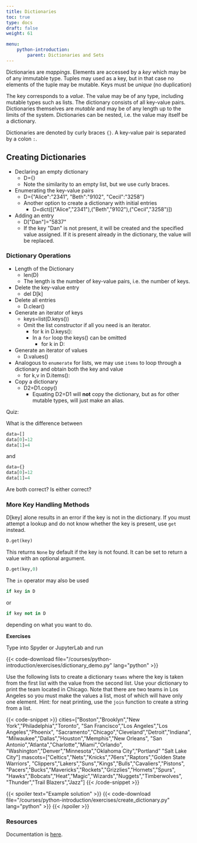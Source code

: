 ```yaml
---
title: Dictionaries
toc: true
type: docs
draft: false
weight: 61

menu:
    python-introduction:
        parent: Dictionaries and Sets
---
```


Dictionaries are _mappings_.  Elements are accessed by a _key_ which may be of any immutable type. Tuples may used as a key, but in that case no elements of the tuple may be mutable.  Keys must be _unique_ (no duplication)

The key corresponds to a _value_.  The value may be of any type, including mutable types such as lists. The dictionary consists of all key-value pairs.  Dictionaries themselves are _mutable_ and may be of any length up to the limits of the system.  Dictionaries can be nested, i.e. the value may itself be a dictionary.

Dictionaries are denoted by curly braces `{}`.  A key-value pair is separated by a colon `:`.

## Creating Dictionaries

* Declaring an empty dictionary
  * D={}
  * Note the similarity to an empty list, but we use curly braces.
* Enumerating the key-value pairs
  * D={\"Alice\":\"2341\", \"Beth\":\"9102\", \"Cecil\":\"3258\"}
  * Another option to create a dictionary with initial entries
    * D=dict([(\"Alice\",\"2341\"),(\"Beth\",\"9102\"),(\"Cecil\",\"3258\")])
* Adding an entry
  * D[\"Dan\"]=\"5837\"
  * If the key \"Dan\" is not present, it will be created and the specified value assigned.  If it is present already in the dictionary, the value will be replaced.

### Dictionary Operations

* Length of the Dictionary
  * len(D)
  * The length is the number of key-value pairs, i.e. the number of keys.
* Delete the key-value entry
  * del D[k]
* Delete all entries
  * D.clear()
* Generate an iterator of keys 
  * keys=list(D.keys())
  * Omit the list constructor if all you need is an iterator.
    * for k in D.keys():
    * In a `for` loop the keys() can be omitted
      * for k in D:
* Generate an iterator of values
  * D.values()
* Analogous to `enumerate` for lists, we may use `items` to loop through a dictionary and obtain both the key and value
  * for k,v in D.items():
* Copy a dictionary
  * D2=D1.copy()
    * Equating D2=D1 will **not** copy the dictionary, but as for other mutable types, will just make an alias.

Quiz:

What is the difference between

```python
data=[]
data[0]=12
data[1]=4
```

and 

```python
data={}
data[0]=12
data[1]=4
```

Are both correct? Is either correct?

### More Key Handling Methods

D[key] alone results in an error if the key is not in the dictionary.  If you must attempt a lookup and do not know whether the key is present, use `get` instead.  

```python
D.get(key)
```

This returns `None` by default if the key is not found.  It can be set to return a value with an optional argument.

```python
D.get(key,0)
```

The `in` operator may also be used 

```python
if key in D
```

or

```python
if key not in D
```

depending on what you want to do.

**Exercises**

Type into Spyder or JupyterLab and run

{{< code-download file="/courses/python-introduction/exercises/dictionary_demo.py" lang="python" >}}

Use the following lists to create a dictionary `teams` where the key is taken from the first list with the value from the second list.  Use your dictionary to print the team located in Chicago.  Note that there are two teams in Los Angeles so you must make the values a list, most of which will have only one element. Hint: for neat printing, use the `join` function to create a string from a list.

{{< code-snippet  >}}
cities=["Boston","Brooklyn","New York","Philadelphia","Toronto",
        "San Francisco","Los Angeles","Los Angeles","Phoenix",
        "Sacramento","Chicago","Cleveland","Detroit","Indiana",
        "Milwaukee","Dallas","Houston","Memphis","New Orleans",
        "San Antonio","Atlanta","Charlotte","Miami","Orlando",
        "Washington","Denver","Minnesota","Oklahoma City","Portland" 
        "Salt Lake City"]
mascots=["Celtics","Nets","Knicks","76ers","Raptors","Golden State Warriors",
         "Clippers","Lakers","Suns","Kings","Bulls","Cavaliers","Pistons",
         "Pacers","Bucks","Mavericks","Rockets","Grizzlies","Hornets","Spurs",
         "Hawks","Bobcats","Heat","Magic","Wizards","Nuggets","Timberwolves",
         "Thunder","Trail Blazers","Jazz"]
{{< /code-snippet >}}

{{< spoiler text="Example solution" >}}
{{< code-download file="/courses/python-introduction/exercises/create_dictionary.py" lang="python" >}}
{{< /spoiler >}}

### Resources

Documentation is [here](https://docs.python.org/3/tutorial/datastructures.html#dictionaries).

